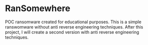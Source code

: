 # RanSomewhere

POC ransomware created for educational purposes.
This is a simple ranswomware without anti reverse engineering techniques.
After this project, I will create a second version with anti reverse engineering techniques.